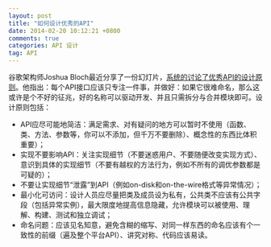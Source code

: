 ```yaml
---
layout: post
title: "如何设计优秀的API"
date: 2014-02-20 10:12:21 +0800
comments: true
categories: API 设计
tag: API
---
```

谷歌架构师Joshua Bloch最近分享了一份幻灯片，[系统的讨论了优秀API的设计原则](http://vidcat.org/papers/how-to-design-a-good-api-and-why-it-matters.html#.UxFCN_mSyKM)。他指出：每个API接口应该只专注一件事，并做好：如果它很难命名，那么这或许是个不好的征兆，好的名称可以驱动开发、并且只需拆分与合并模块即可。设计原则包括：

* API应尽可能地简洁：满足需求、对有疑问的地方可以暂时不使用（函数、类、方法、参数等，你可以不添加，但千万不要删除）、概念性的东西比体积重要）；
* 实现不要影响API：关注实现细节（不要迷惑用户、不要随便改变实现方式）、意识到具体的实现细节（不要有越权的方法行为，例如不所有的调优参数都是可疑的）；
* 不要让实现细节“泄露”到API（例如on-disk和on-the-wire格式等异常情况）；
* 最小化可访问：设计人员应尽量把类及成员设为私有，公共类不应该有公共字段（包括异常实例），最大限度地提高信息隐藏，允许模块可以被使用、理解、构建、测试和独立调试；
* 命名问题：应该见名知意，避免含糊的缩写、对同一样东西的命名应该有个一致性的前缀（遍及整个平台API）、讲究对称、代码应该易读。
